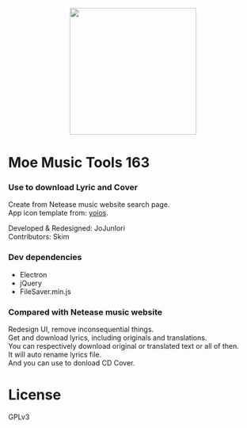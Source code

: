 <p align="center">
    <img src="https://www.moem.cc/images/software/MMT163.png" width="256px" align="center">
    <h1>Moe Music Tools 163</h1>
</p>

### Use to download Lyric and Cover
Create from Netease music website search page.  
App icon template from: [yoios](https://github.com/mmarfil/yoios).  

Developed & Redesigned: JoJunIori  
Contributors: Skim

### Dev dependencies
* Electron
* jQuery
* FileSaver.min.js  

### Compared with Netease music website
Redesign UI, remove inconsequential things.  
Get and download lyrics, including originals and translations.   
You can respectively download original or translated text or all of then.  
It will auto rename lyrics file.  
And you can use to donload CD Cover.

# License

GPLv3
